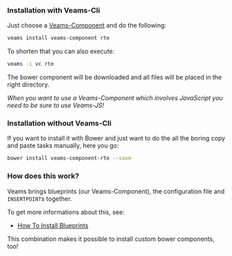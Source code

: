 ### Installation with Veams-Cli

Just choose a [Veams-Component](http://examples.veams.org/) and do the following: 

``` bash
veams install veams-component rte
```

To shorten that you can also execute: 

``` bash
veams -i vc rte
```

The bower component will be downloaded and all files will be placed in the right directory. 

_When you want to use a Veams-Component which involves JavaScript you need to be sure to use Veams-JS!_ 

### Installation without Veams-Cli

If you want to install it with Bower and just want to do the all the boring copy and paste tasks manually, here you go: 

``` bash
bower install veams-component-rte --save
```

### How does this work?

Veams brings blueprints (our Veams-Component), the configuration file and `INSERTPOINT`s together. 
 
To get more informations about this, see: 
- [How To Install Blueprints](/veams-cli/blueprint/install.html)

This combination makes it possible to install custom bower components, too!